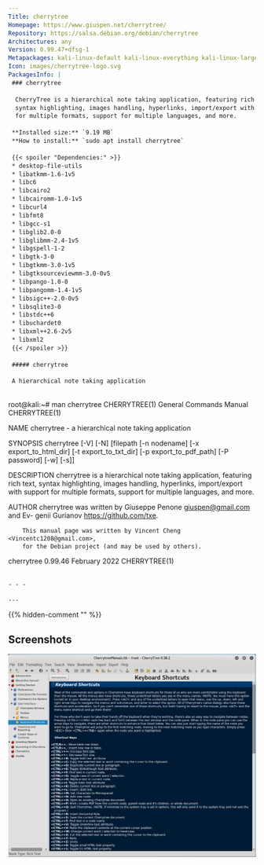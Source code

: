 ```yaml
---
Title: cherrytree
Homepage: https://www.giuspen.net/cherrytree/
Repository: https://salsa.debian.org/debian/cherrytree
Architectures: any
Version: 0.99.47+dfsg-1
Metapackages: kali-linux-default kali-linux-everything kali-linux-large 
Icon: images/cherrytree-logo.svg
PackagesInfo: |
 ### cherrytree
 
  CherryTree is a hierarchical note taking application, featuring rich text,
  syntax highlighting, images handling, hyperlinks, import/export with support
  for multiple formats, support for multiple languages, and more.
 
 **Installed size:** `9.19 MB`  
 **How to install:** `sudo apt install cherrytree`  
 
 {{< spoiler "Dependencies:" >}}
 * desktop-file-utils
 * libatkmm-1.6-1v5 
 * libc6 
 * libcairo2 
 * libcairomm-1.0-1v5 
 * libcurl4 
 * libfmt8 
 * libgcc-s1 
 * libglib2.0-0 
 * libglibmm-2.4-1v5 
 * libgspell-1-2 
 * libgtk-3-0 
 * libgtkmm-3.0-1v5 
 * libgtksourceviewmm-3.0-0v5 
 * libpango-1.0-0 
 * libpangomm-1.4-1v5 
 * libsigc++-2.0-0v5 
 * libsqlite3-0 
 * libstdc++6 
 * libuchardet0 
 * libxml++2.6-2v5 
 * libxml2 
 {{< /spoiler >}}
 
 ##### cherrytree
 
 A hierarchical note taking application
 
 ```
 root@kali:~# man cherrytree
 CHERRYTREE(1)               General Commands Manual              CHERRYTREE(1)
 
 NAME
        cherrytree - a hierarchical note taking application
 
 SYNOPSIS
        cherrytree  [-V]  [-N]  [filepath [-n nodename] [-x export_to_html_dir]
        [-t export_to_txt_dir] [-p export_to_pdf_path] [-P password] [-w] [-s]]
 
 DESCRIPTION
        cherrytree is a hierarchical note taking  application,  featuring  rich
        text,  syntax  highlighting, images handling, hyperlinks, import/export
        with support for multiple formats, support for multiple languages,  and
        more.
 
 AUTHOR
        cherrytree  was  written by Giuseppe Penone <giuspen@gmail.com> and Ev-
        genii Gurianov <https://github.com/txe>.
 
        This manual page was written by Vincent Cheng <Vincentc1208@gmail.com>,
        for the Debian project (and may be used by others).
 
 cherrytree 0.99.46               February 2022                   CHERRYTREE(1)
 ```
 
 - - -
 
---
```

{{% hidden-comment "<!--Do not edit anything above this line-->" %}}

## Screenshots

![cherrytree](images/cherrytree.png)
